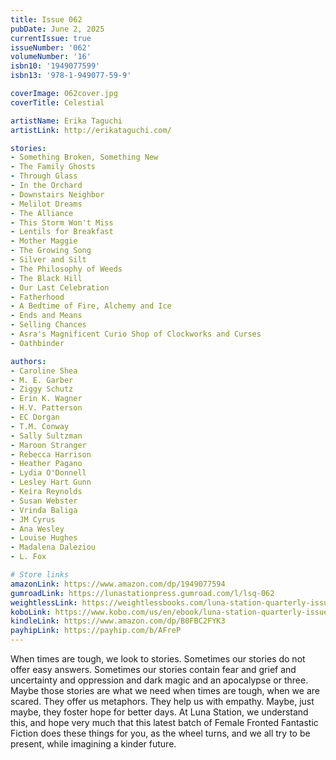 ```yaml
---
title: Issue 062
pubDate: June 2, 2025
currentIssue: true
issueNumber: '062'
volumeNumber: '16' 
isbn10: '1949077599'
isbn13: '978-1-949077-59-9'

coverImage: 062cover.jpg
coverTitle: Celestial

artistName: Erika Taguchi
artistLink: http://erikataguchi.com/

stories: 
- Something Broken, Something New
- The Family Ghosts
- Through Glass
- In the Orchard
- Downstairs Neighbor
- Melilot Dreams
- The Alliance
- This Storm Won't Miss
- Lentils for Breakfast
- Mother Maggie
- The Growing Song
- Silver and Silt
- The Philosophy of Weeds
- The Black Hill
- Our Last Celebration
- Fatherhood
- A Bedtime of Fire, Alchemy and Ice
- Ends and Means
- Selling Chances
- Asra's Magnificent Curio Shop of Clockworks and Curses
- Oathbinder

authors: 
- Caroline Shea
- M. E. Garber
- Ziggy Schutz
- Erin K. Wagner
- H.V. Patterson
- EC Dorgan
- T.M. Conway
- Sally Sultzman
- Maroon Stranger
- Rebecca Harrison
- Heather Pagano
- Lydia O'Donnell
- Lesley Hart Gunn
- Keira Reynolds
- Susan Webster
- Vrinda Baliga
- JM Cyrus
- Ana Wesley
- Louise Hughes
- Madalena Daleziou
- L. Fox

# Store links
amazonLink: https://www.amazon.com/dp/1949077594
gumroadLink: https://lunastationpress.gumroad.com/l/lsq-062
weightlessLink: https://weightlessbooks.com/luna-station-quarterly-issue-062/
koboLink: https://www.kobo.com/us/en/ebook/luna-station-quarterly-issue-062
kindleLink: https://www.amazon.com/dp/B0FBC2FYK3
payhipLink: https://payhip.com/b/AFreP
---
```


When times are tough, we look to stories. Sometimes our stories do not offer easy answers. Sometimes our stories contain fear and grief and uncertainty and oppression and dark magic and an apocalypse or three. Maybe those stories are what we need when times are tough, when we are scared. They offer us metaphors. They help us with empathy. Maybe, just maybe, they foster hope for better days. At Luna Station, we understand this, and hope very much that this latest batch of Female Fronted Fantastic Fiction does these things for you, as the wheel turns, and we all try to be present, while imagining a kinder future.
